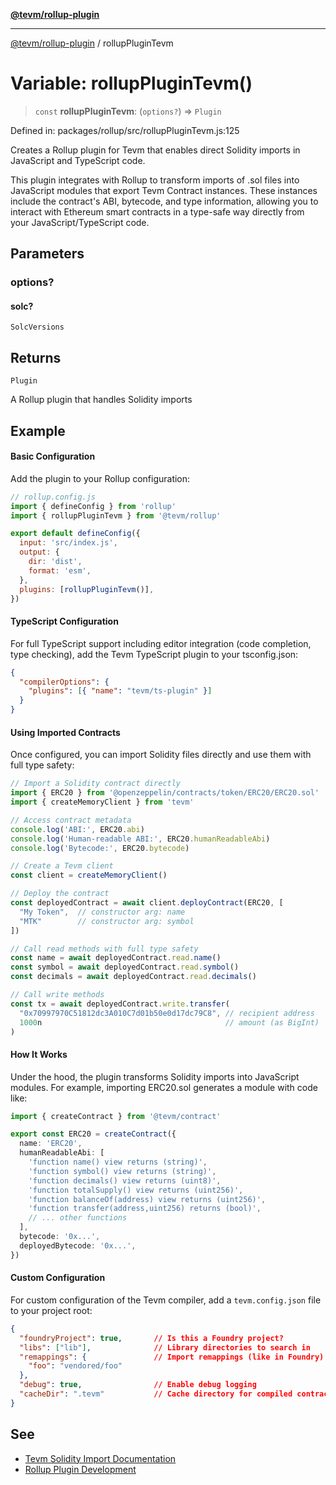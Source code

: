 [**@tevm/rollup-plugin**](../README.md)

***

[@tevm/rollup-plugin](../globals.md) / rollupPluginTevm

# Variable: rollupPluginTevm()

> `const` **rollupPluginTevm**: (`options?`) => `Plugin`

Defined in: packages/rollup/src/rollupPluginTevm.js:125

Creates a Rollup plugin for Tevm that enables direct Solidity imports in JavaScript
and TypeScript code.

This plugin integrates with Rollup to transform imports of .sol files into JavaScript
modules that export Tevm Contract instances. These instances include the contract's ABI,
bytecode, and type information, allowing you to interact with Ethereum smart contracts
in a type-safe way directly from your JavaScript/TypeScript code.

## Parameters

### options?

#### solc?

`SolcVersions`

## Returns

`Plugin`

A Rollup plugin that handles Solidity imports

## Example

#### Basic Configuration

Add the plugin to your Rollup configuration:

```javascript
// rollup.config.js
import { defineConfig } from 'rollup'
import { rollupPluginTevm } from '@tevm/rollup'

export default defineConfig({
  input: 'src/index.js',
  output: {
    dir: 'dist',
    format: 'esm',
  },
  plugins: [rollupPluginTevm()],
})
```

#### TypeScript Configuration

For full TypeScript support including editor integration (code completion, type checking),
add the Tevm TypeScript plugin to your tsconfig.json:

```json
{
  "compilerOptions": {
    "plugins": [{ "name": "tevm/ts-plugin" }]
  }
}
```

#### Using Imported Contracts

Once configured, you can import Solidity files directly and use them with full type safety:

```typescript
// Import a Solidity contract directly
import { ERC20 } from '@openzeppelin/contracts/token/ERC20/ERC20.sol'
import { createMemoryClient } from 'tevm'

// Access contract metadata
console.log('ABI:', ERC20.abi)
console.log('Human-readable ABI:', ERC20.humanReadableAbi)
console.log('Bytecode:', ERC20.bytecode)

// Create a Tevm client
const client = createMemoryClient()

// Deploy the contract
const deployedContract = await client.deployContract(ERC20, [
  "My Token",  // constructor arg: name
  "MTK"        // constructor arg: symbol
])

// Call read methods with full type safety
const name = await deployedContract.read.name()
const symbol = await deployedContract.read.symbol()
const decimals = await deployedContract.read.decimals()

// Call write methods
const tx = await deployedContract.write.transfer(
  "0x70997970C51812dc3A010C7d01b50e0d17dc79C8", // recipient address
  1000n                                         // amount (as BigInt)
)
```

#### How It Works

Under the hood, the plugin transforms Solidity imports into JavaScript modules.
For example, importing ERC20.sol generates a module with code like:

```typescript
import { createContract } from '@tevm/contract'

export const ERC20 = createContract({
  name: 'ERC20',
  humanReadableAbi: [
    'function name() view returns (string)',
    'function symbol() view returns (string)',
    'function decimals() view returns (uint8)',
    'function totalSupply() view returns (uint256)',
    'function balanceOf(address) view returns (uint256)',
    'function transfer(address,uint256) returns (bool)',
    // ... other functions
  ],
  bytecode: '0x...',
  deployedBytecode: '0x...',
})
```

#### Custom Configuration

For custom configuration of the Tevm compiler, add a `tevm.config.json` file to your project root:

```json
{
  "foundryProject": true,       // Is this a Foundry project?
  "libs": ["lib"],              // Library directories to search in
  "remappings": {               // Import remappings (like in Foundry)
    "foo": "vendored/foo"
  },
  "debug": true,                // Enable debug logging
  "cacheDir": ".tevm"           // Cache directory for compiled contracts
}
```

## See

 - [Tevm Solidity Import Documentation](https://tevm.sh/learn/solidity-imports)
 - [Rollup Plugin Development](https://rollupjs.org/plugin-development)
